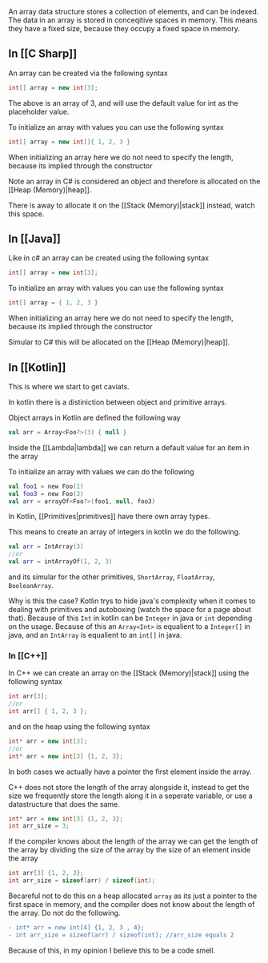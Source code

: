 An array data structure stores a collection of elements, and can be indexed. The data in an array is stored in conceqitive spaces in memory. This means they have a fixed size, because they occupy a fixed space in memory. 

## In [[C Sharp]]

An array can be created via the following syntax
```cs
int[] array = new int[3];
```
The above is an array of 3, and will use the default value for int as the placeholder value. 

To initialize an array with values you can use the following syntax
```cs
int[] array = new int[]{ 1, 2, 3 }
```
When initializing an array here we do not need to specify the length, because its implied through the constructor

Note an array in C# is considered an object and therefore is allocated on the [[Heap (Memory)|heap]].

There is away to allocate it on the [[Stack (Memory)|stack]] instead, watch this space. 

## In [[Java]]

Like in c# an array can be created using the following syntax
```java
int[] array = new int[3];
```

To initialize an array with values you can use the following syntax
```java
int[] array = { 1, 2, 3 }
```
When initializing an array here we do not need to specify the length, because its implied through the constructor

Simular to C# this will be allocated on the [[Heap (Memory)|heap]]. 

## In [[Kotlin]]

This is where we start to get caviats. 

In kotlin there is a distiniction between object and primitive arrays. 

Object arrays in Kotlin are defined the following way
```kt
val arr = Array<Foo?>(3) { null }
```
Inside the [[Lambda|lambda]] we can return a default value for an item in the array

To initialize an array with values we can do the following
```kt
val foo1 = new Foo(1)
val foo3 = new Foo(3)
val arr = arrayOf<Foo?>(foo1, null, foo3)
```

In Kotlin, [[Primitives|primitives]] have there own array types.

This means to create an array of integers in kotlin we do the following.
```kt
val arr = IntArray(3)
//or
val arr = intArrayOf(1, 2, 3)
```

and its simular for the other primitives, `ShortArray`, `FloatArray`, `BooleanArray`.

Why is this the case? 
Kotlin trys to hide java's complexity when it comes to dealing with primitives and autoboxing (watch the space for a page about that).
Because of this `Int` in kotlin can be `Integer` in java or `int` depending on the usage. Because of this an `Array<Int>` is equalient to a `Integer[]` in java, and an `IntArray` is equalient to an `int[]` in java. 

### In [[C++]]
In C++ we can create an array on the [[Stack (Memory)|stack]] using the following syntax
```cpp
int arr[3];
//or
int arr[] { 1, 2, 3 };
```

and on the heap using the following syntax

```cpp
int* arr = new int[3];
//or 
int* arr = new int[3] {1, 2, 3};
```
In both cases we actually have a pointer the first element inside the array. 

C++ does not store the length of the array alongside it, instead to get the size we frequently store the length along it in a seperate variable, or use a datastructure that does the same. 

```cpp
int* arr = new int[3] {1, 2, 3};
int arr_size = 3;
```

If the compiler knows about the length of the array we can get the length of the array by dividing the size of the array by the size of an element inside the array

```cpp
int arr[3] {1, 2, 3};
int arr_size = sizeof(arr) / sizeof(int);
```

Becareful not to do this on a heap allocated `array` as its just a pointer to the first space in memory, and the compiler does not know about the length of the array. Do not do the following.
```diff
- int* arr = new int[4] {1, 2, 3 , 4};
- int arr_size = sizeof(arr) / sizeof(int); //arr_size equals 2
```

Because of this, in my opinion I believe this to be a code smell. 